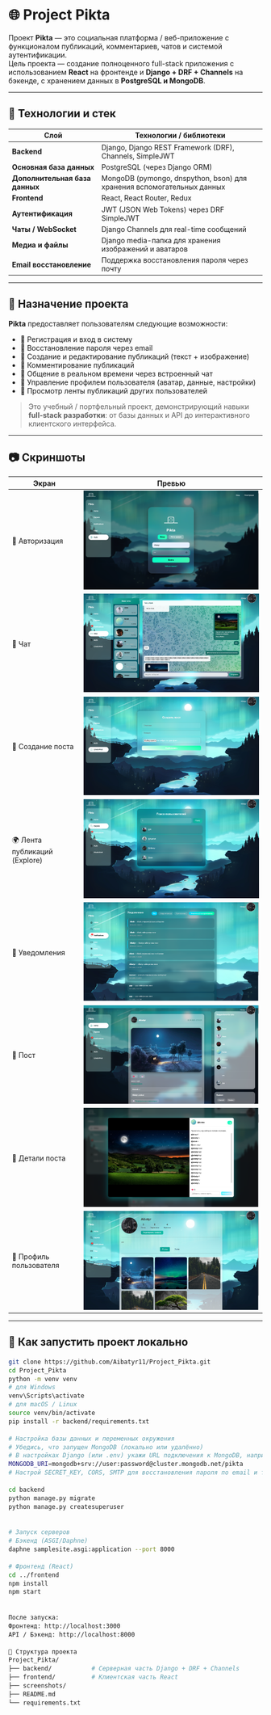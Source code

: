 # 🌐 Project Pikta

Проект **Pikta** — это социальная платформа / веб-приложение с функционалом публикаций, комментариев, чатов и системой аутентификации.  
Цель проекта — создание полноценного full-stack приложения с использованием **React** на фронтенде и **Django + DRF + Channels** на бэкенде, с хранением данных в **PostgreSQL и MongoDB**.

---

## 🧰 Технологии и стек

| Слой                | Технологии / библиотеки                                      |
|----------------------|--------------------------------------------------------------|
| **Backend**          | Django, Django REST Framework (DRF), Channels, SimpleJWT     |
| **Основная база данных** | PostgreSQL (через Django ORM)                             |
| **Дополнительная база данных** | MongoDB (pymongo, dnspython, bson) для хранения вспомогательных данных |
| **Frontend**         | React, React Router, Redux                                   |
| **Аутентификация**   | JWT (JSON Web Tokens) через DRF SimpleJWT                   |
| **Чаты / WebSocket** | Django Channels для real-time сообщений                     |
| **Медиа и файлы**    | Django media-папка для хранения изображений и аватаров       |
| **Email восстановление** | Поддержка восстановления пароля через почту               |


---

## 🎯 Назначение проекта

**Pikta** предоставляет пользователям следующие возможности:

- 🔐 Регистрация и вход в систему  
- 📧 Восстановление пароля через email  
- 📝 Создание и редактирование публикаций (текст + изображение)  
- 💬 Комментирование публикаций  
- 💭 Общение в реальном времени через встроенный чат  
- 👤 Управление профилем пользователя (аватар, данные, настройки)  
- 📰 Просмотр ленты публикаций других пользователей  

> Это учебный / портфельный проект, демонстрирующий навыки **full-stack разработки**: от базы данных и API до интерактивного клиентского интерфейса.

---

## 📷 Скриншоты

| Экран | Превью |
|-------|--------|
| 🔑 Авторизация | ![Auth](./screenshots/Auth.png) |
| 💬 Чат | ![Chat](./screenshots/Chat.png) |
| 📝 Создание поста | ![Create Post](./screenshots/Create%20Post.png) |
| 🌍 Лента публикаций (Explore) | ![Explore](./screenshots/Explore.png) |
| 🔔 Уведомления | ![Notifications](./screenshots/Notifications.png) |
| 📰 Пост | ![Post](./screenshots/Post.png) |
| 📄 Детали поста | ![PostDetail](./screenshots/PostDetail.png) |
| 👤 Профиль пользователя | ![Profile](./screenshots/Profile.png) |

---

## 🏃 Как запустить проект локально

```bash
git clone https://github.com/Aibatyr11/Project_Pikta.git
cd Project_Pikta
python -m venv venv
# для Windows
venv\Scripts\activate
# для macOS / Linux
source venv/bin/activate
pip install -r backend/requirements.txt

# Настройка базы данных и переменных окружения
# Убедись, что запущен MongoDB (локально или удалённо)
# В настройках Django (или .env) укажи URL подключения к MongoDB, например:
MONGODB_URI=mongodb+srv://user:password@cluster.mongodb.net/pikta
# Настрой SECRET_KEY, CORS, SMTP для восстановления пароля по email и т.д.

cd backend
python manage.py migrate
python manage.py createsuperuser


# Запуск серверов
# Бэкенд (ASGI/Daphne)
daphne samplesite.asgi:application --port 8000

# Фронтенд (React)
cd ../frontend
npm install
npm start


После запуска:
Фронтенд: http://localhost:3000
API / Бэкенд: http://localhost:8000

🧩 Структура проекта
Project_Pikta/
├── backend/           # Серверная часть Django + DRF + Channels
├── frontend/          # Клиентская часть React
├── screenshots/     
├── README.md
└── requirements.txt
